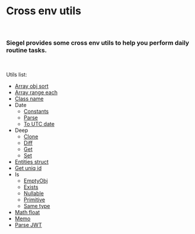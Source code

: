 # Cross env utils

<br />

### Siegel provides some cross env utils to help you perform daily routine tasks.

<br />

Utils list:
- [Array obj sort](https://github.com/CyberCookie/siegel/tree/master/common/array_obj_sort)
- [Array range each](https://github.com/CyberCookie/siegel/tree/master/common/array_range_each)
- [Class name](https://github.com/CyberCookie/siegel/tree/master/common/classname)
- Date
    - [Constants](https://github.com/CyberCookie/siegel/tree/master/common/date/constants)
    - [Parse](https://github.com/CyberCookie/siegel/tree/master/common/date/parse)
    - [To UTC date](https://github.com/CyberCookie/siegel/tree/master/common/date/toUTCDate)
- Deep
    - [Clone](https://github.com/CyberCookie/siegel/tree/master/common/deep/clone)
    - [Diff](https://github.com/CyberCookie/siegel/tree/master/common/deep/diff)
    - [Get](https://github.com/CyberCookie/siegel/tree/master/common/deep/get)
    - [Set](https://github.com/CyberCookie/siegel/tree/master/common/deep/set)
- [Entities struct](https://github.com/CyberCookie/siegel/tree/master/common/entities_struct)
- [Get uniq id](https://github.com/CyberCookie/siegel/tree/master/common/get_uniq_id)
- Is
    - [EmptyObj](https://github.com/CyberCookie/siegel/tree/master/common/is/empty_obj)
    - [Exists](https://github.com/CyberCookie/siegel/tree/master/common/is/exists)
    - [Nullable](https://github.com/CyberCookie/siegel/tree/master/common/is/nullable)
    - [Primitive](https://github.com/CyberCookie/siegel/tree/master/common/is/primitive)
    - [Same type](https://github.com/CyberCookie/siegel/tree/master/common/is/same_type)
- [Math float](https://github.com/CyberCookie/siegel/tree/master/common/math_float)
- [Memo](https://github.com/CyberCookie/siegel/tree/master/common/memo)
- [Parse JWT](https://github.com/CyberCookie/siegel/tree/master/common/parse_jwt)